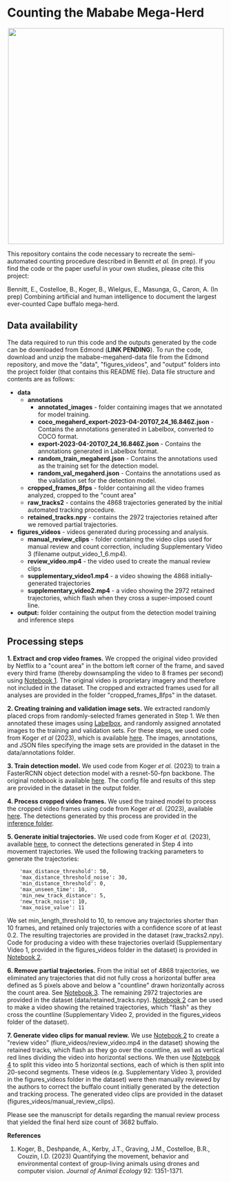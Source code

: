 # Counting the Mababe Mega-Herd

<p align="center">
<img src="images/cover_image.png" height="500px">
</p>


This repository contains the code necessary to recreate the semi-automated counting procedure described in Bennitt *et al.* (in prep). If you find the code or the paper useful in your own studies, please cite this project:

Bennitt, E., Costelloe, B., Koger, B., Wielgus, E., Masunga, G., Caron, A. (In prep) Combining artificial and human intelligence to document the largest ever-counted Cape buffalo mega-herd.

## Data availability
The data required to run this code and the outputs generated by the code can be downloaded from Edmond (**LINK PENDING**). To run the code, download and unzip the mababe-megaherd-data file from the Edmond repository, and move the "data", "figures_videos", and "output" folders into the project folder (that contains this README file). Data file structure and contents are as follows:
- **data**
    - **annotations**
        - **annotated_images** - folder containing images that we annotated for model training.
        - **coco_megaherd_export-2023-04-20T07_24_16.846Z.json** - Contains the annotations generated in Labelbox, converted to COCO format.
        - **export-2023-04-20T07_24_16.846Z.json** - Contains the annotations generated in Labelbox format.
        - **random_train_megaherd.json** - Contains the annotations used as the training set for the detection model.
        - **random_val_megaherd.json** - Contains the annotations used as the validation set for the detection model.
    - **cropped_frames_8fps** - folder containing all the video frames analyzed, cropped to the "count area"
    - **raw_tracks2** - contains the 4868 trajectories generated by the initial automated tracking procedure. 
    - **retained_tracks.npy** - contains the 2972 trajectories retained after we removed partial trajectories.
- **figures_videos** - videos generated during processing and analysis.
    - **manual_review_clips** - folder containing the video clips used for manual review and count correction, including Supplementary Video 3 (filename output_video_1_6.mp4).
    - **review_video.mp4** - the video used to create the manual review clips
    - **supplementary_video1.mp4** - a video showing the 4868 initially-generated trajectories
    - **supplementary_video2.mp4** - a video showing the 2972 retained trajectories, which flash when they cross a super-imposed count line.
- **output:** folder containing the output from the detection model training and inference steps

## Processing steps

**1. Extract and crop video frames.** We cropped the original video provided by Netflix to a "count area" in the bottom left corner of the frame, and saved every third frame (thereby downsampling the video to 8 frames per second) using [Notebook 1](1_crop_downsample_video.ipynb). The original video is proprietary imagery and therefore not included in the dataset. The cropped and extracted frames used for all analyses are provided in the folder "cropped_frames_8fps" in the dataset.

**2. Creating training and validation image sets.** We extracted randomly placed crops from randomly-selected frames generated in Step 1. We then annotated these images using [Labelbox](https://labelbox.com/), and randomly assigned annotated images to the training and validation sets. For these steps, we used code from Koger *et al* (2023), which is available [here](https://github.com/benkoger/overhead-video-worked-examples). The images, annotations, and JSON files specifying the image sets are provided in the dataset in the data/annotations folder.

**3. Train detection model.** We used code from Koger *et al.* (2023) to train a FasterRCNN object detection model with a resnet-50-fpn backbone. The original notebook is available [here](https://github.com/benkoger/overhead-video-worked-examples/blob/main/geladas/detection/model-training/train_gelada_detection.ipynb). The config file and results of this step are provided in the dataset in the output folder.

**4. Process cropped video frames.** We used the trained model to process the cropped video frames using code from Koger *et al.* (2023), available [here](https://github.com/benkoger/overhead-video-worked-examples/blob/main/geladas/detection/inference/process-video.ipynb). The detections generated by this process are provided in the [inference folder](output/megaherd-random-plateau-LRscheduler-cropped-color-aug-new-dataloader_6-6-23_maxiter-9000_lr-0.0019_detectPerIm-800_minsize-0_batchsize-8_nms-0.5/inference/).

**5. Generate initial trajectories.** We used code from Koger *et al.* (2023), available [here](https://github.com/benkoger/overhead-video-worked-examples/blob/main/geladas/tracking/detections_to_tracks.ipynb), to connect the detections generated in Step 4 into movement trajectories. We used the following tracking parameters to generate the trajectories:
        
        'max_distance_threshold': 50,
        'max_distance_threshold_noise': 30,
        'min_distance_threshold': 0,
        'max_unseen_time': 10,
        'min_new_track_distance': 5,
        'new_track_noise': 10,
        'max_noise_value': 11
We set min_length_threshold to 10, to remove any trajectories shorter than 10 frames, and retained only trajectories with a confidence score of at least 0.2. The resulting trajectories are provided in the dataset (raw_tracks2.npy). Code for producing a video with these trajectories overlaid (Supplementary Video 1, provided in the figures_videos folder in the dataset) is provided in [Notebook 2](2_make_tracked_videos.ipynb).

**6. Remove partial trajectories.** From the initial set of 4868 trajectories, we eliminated any trajectories that did not fully cross a horizontal buffer area defined as 5 pixels above and below a "countline" drawn horizontally across the count area. See [Notebook 3](3_remove_partial_tracks.ipynb). The remaining 2972 trajectories are provided in the dataset (data/retained_tracks.npy). [Notebook 2](2_make_tracked_videos.ipynb) can be used to make a video showing the retained trajectories, which "flash" as they cross the countline (Supplementary Video 2, provided in the figures_videos folder of the dataset).

**7. Generate video clips for manual review.** We use [Notebook 2](2_make_tracked_videos.ipynb) to create a "review video" (fiure_videos/review_video.mp4 in the dataset) showing the retained tracks, which flash as they go over the countline, as well as vertical red lines dividing the video into horizontal sections. We then use [Notebook 4](4_make_validation_videos.ipynb) to split this video into 5 horizontal sections, each of which is then split into 20-second segments. These videos (e.g. Supplementary Video 3, provided in the figures_videos folder in the dataset) were then manually reviewed by the authors to correct the buffalo count initially generated by the detection and tracking process. The generated video clips are provided in the dataset (figures_videos/manual_review_clips).

Please see the manuscript for details regarding the manual review process that yielded the final herd size count of 3682 buffalo.

**References**
1. Koger, B., Deshpande, A., Kerby, J.T., Graving, J.M., Costelloe, B.R., Couzin, I.D. (2023) Quantifying the movement, behavior and environmental context of group-living animals using drones and computer vision. *Journal of Animal Ecology* 92: 1351-1371.
